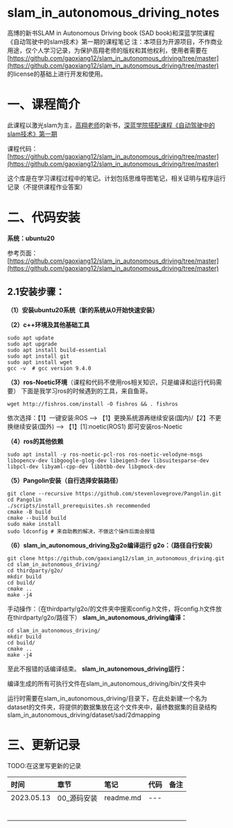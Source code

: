 # slam_in_autonomous_driving_notes

高博的新书SLAM in Autonomous Driving book (SAD book)和深蓝学院课程《自动驾驶中的slam技术》第一期的课程笔记
注：本项目为开源项目，不作商业用途，仅个人学习记录，为保护高翔老师的版权和其他权利，使用者需要在[https://github.com/gaoxiang12/slam_in_autonomous_driving/tree/master](https://github.com/gaoxiang12/slam_in_autonomous_driving/tree/master)
的license的基础上进行开发和使用。

# 一、课程简介

此课程以激光slam为主，[高翔老师](https://github.com/gaoxiang12)的新书，[深蓝学院搭配课程《自动驾驶中的slam技术》第一期](https://www.shenlanxueyuan.com/my/course/615)

课程代码：[https://github.com/gaoxiang12/slam_in_autonomous_driving/tree/master](https://github.com/gaoxiang12/slam_in_autonomous_driving/tree/master)

这个库是在学习课程过程中的笔记。计划包括思维导图笔记，相关证明与程序运行记录（不提供课程作业答案）

# 二、代码安装

**系统：ubuntu20**

参考页面：[https://github.com/gaoxiang12/slam_in_autonomous_driving/tree/master](https://github.com/gaoxiang12/slam_in_autonomous_driving/tree/master)

## 2.1安装步骤：

**（1）安装ubuntu20系统（新的系统从0开始快速安装）**

**（2）c++环境及其他基础工具**

```plain
sudo apt update
sudo apt upgrade
sudo apt install build-essential
sudo apt install git
sudo apt install wget
gcc -v  # gcc version 9.4.0
```
**（3）ros-****Noetic****环境**（课程和代码不使用ros相关知识，只是编译和运行代码需要）
下面是我学习ros的时候遇到的工具，来自鱼哥。

```plain
wget http://fishros.com/install -O fishros && . fishros
```
依次选择：【1】一键安装:ROS --> 【1】更换系统源再继续安装(国内)/【2】不更换继续安装(国外) --> 【1】[1]:noetic(ROS1) 
即可安装ros-Noetic

**（4）ros的其他依赖**

```plain
sudo apt install -y ros-noetic-pcl-ros ros-noetic-velodyne-msgs libopencv-dev libgoogle-glog-dev libeigen3-dev libsuitesparse-dev libpcl-dev libyaml-cpp-dev libbtbb-dev libgmock-dev
```
**（5）Pangolin安装（自行选择安装路径）**
```plain
git clone --recursive https://github.com/stevenlovegrove/Pangolin.git
cd Pangolin
./scripts/install_prerequisites.sh recommended
cmake -B build
cmake --build build
sudo make install
sudo ldconfig # 来自助教的解决，不做这个操作后面会报错
```
**（6）slam_in_autonomous_driving及g2o编译运行**
**g2o：（路径自行安装）**

```plain
git clone https://github.com/gaoxiang12/slam_in_autonomous_driving.git
cd slam_in_autonomous_driving/
cd thirdparty/g2o/
mkdir build
cd build/
cmake ..
make -j4
```
手动操作：（在thirdparty/g2o/的文件夹中搜索config.h文件，将config.h文件放在thirdparty/g2o/路径下）
**slam_in_autonomous_driving编译：**

```plain
cd slam_in_autonomous_driving/
mkdir build
cd build/
cmake ..
make -j4
```
至此不报错的话编译结束。
**slam_in_autonomous_driving运行：**

编译生成的所有可执行文件在slam_in_autonomous_driving/bin/文件夹中

运行时需要在slam_in_autonomous_driving/目录下，在此处新建一个名为dataset的文件夹，将提供的数据集放在这个文件夹中，最终数据集的目录结构slam_in_autonomous_driving/dataset/sad/2dmapping

# 三、更新记录

TODO:在这里写更新的记录

|时间|章节|笔记|代码|备注|
|:----|:----|:----|:----|:----|
|2023.05.13|00_源码安装|readme.md|---|    |
|    |    |    |    |    |
|    |    |    |    |    |
|    |    |    |    |    |
|    |    |    |    |    |
|    |    |    |    |    |
|    |    |    |    |    |
